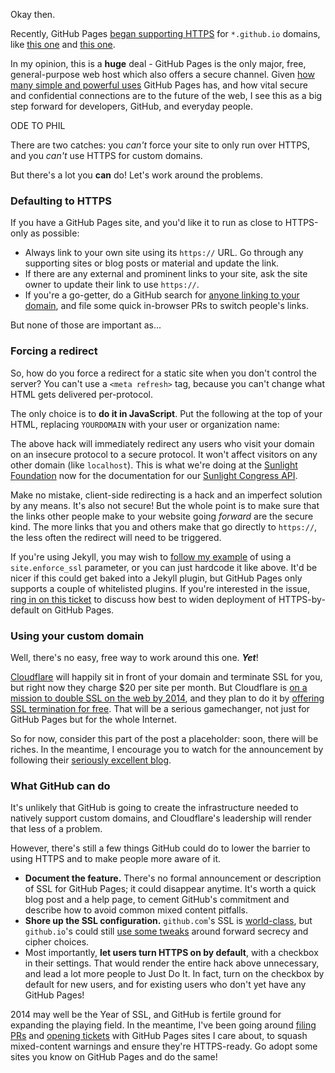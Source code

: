 Okay then.

Recently, GitHub Pages [began supporting HTTPS](https://twitter.com/benbalter/status/444555263195217920) for `*.github.io` domains, like [this one](https://cfpb.github.io/) and [this one](https://sunlightlabs.github.io/congress/). 

In my opinion, this is a **huge** deal - GitHub Pages is the only major, free, general-purpose web host which also offers a secure channel. Given [how many simple and powerful uses](https://konklone.com/post/the-power-and-potential-of-github-pages) GitHub Pages has, and how vital secure and confidential connections are to the future of the web, I see this as a big step forward for developers, GitHub, and everyday people.

ODE TO PHIL

There are two catches: you *can't* force your site to only run over HTTPS, and you *can't* use HTTPS for custom domains.

But there's a lot you **can** do! Let's work around the problems.

### Defaulting to HTTPS

If you have a GitHub Pages site, and you'd like it to run as close to HTTPS-only as possible:

* Always link to your own site using its `https://` URL. Go through any supporting sites or blog posts or material and update the link.
* If there are any external and prominent links to your site, ask the site owner to update their link to use `https://`.
* If you're a go-getter, do a GitHub search for [anyone linking to your domain](https://github.com/search?q=%22sunlightlabs.github.io%22&ref=cmdform&type=Code), and file some quick in-browser PRs to switch people's links.

But none of those are important as...

### Forcing a redirect

So, how do you force a redirect for a static site when you don't control the server? You can't use a `<meta refresh>` tag, because you can't change what HTML gets delivered per-protocol.

The only choice is to **do it in JavaScript**. Put the following at the top of your HTML, replacing `YOURDOMAIN` with your user or organization name:

<script src="https://gist.github.com/konklone/9968713.js"></script>

The above hack will immediately redirect any users who visit your domain on an insecure protocol to a secure protocol. It won't affect visitors on any other domain (like `localhost`). This is what we're doing at the [Sunlight Foundation](https://sunlightfoundation.com) now for the documentation for our [Sunlight Congress API](https://sunlightlabs.github.io/congress/).

Make no mistake, client-side redirecting is a hack and an imperfect solution by any means. It's also not secure! But the whole point is to make sure that the links other people make to your website going *forward* are the secure kind. The more links that you and others make that go directly to `https://`, the less often the redirect will need to be triggered.

If you're using Jekyll, you may wish to [follow my example](https://github.com/sunlightlabs/congress/commit/6426761a671d46df6fc5d2526bdaf506c39d789c) of using a `site.enforce_ssl` parameter, or you can just hardcode it like above. It'd be nicer if this could get baked into a Jekyll plugin, but GitHub Pages only supports a couple of whitelisted plugins. If you're interested in the issue, [ring in on this ticket](https://github.com/jekyll/jekyll-redirect-from/issues/18#issuecomment-37875647) to discuss how best to widen deployment of HTTPS-by-default on GitHub Pages.

### Using your custom domain

Well, there's no easy, free way to work around this one. **_Yet_**! 

[Cloudflare](https://www.cloudflare.com/) will happily sit in front of your domain and terminate SSL for you, but right now they charge $20 per site per month. But Cloudflare is [on a mission to double SSL on the web by 2014](http://www.theverge.com/2013/12/17/5217800/cloudflare-pledges-to-double-ssl-usage-on-the-web-in-2014), and they plan to do it by [offering SSL termination for free](https://twitter.com/CloudFlare/status/450390445365800961). That will be a serious gamechanger, not just for GitHub Pages but for the whole Internet.

So for now, consider this part of the post a placeholder: soon, there will be riches. In the meantime, I encourage you to watch for the announcement by following their [seriously excellent blog](http://blog.cloudflare.com/).

### What GitHub can do

It's unlikely that GitHub is going to create the infrastructure needed to natively support custom domains, and Cloudflare's leadership will render that less of a problem. 

However, there's still a few things GitHub could do to lower the barrier to using HTTPS and to make people more aware of it.

* **Document the feature.** There's no formal announcement or description of SSL for GitHub Pages; it could disappear anytime. It's worth a quick blog post and a help page, to cement GitHub's commitment and describe how to avoid common mixed content pitfalls.
* **Shore up the SSL configuration.** `github.com`'s SSL is [world-class](https://www.ssllabs.com/ssltest/analyze.html?d=github.com&s=192.30.252.128&hideResults=on), but `github.io`'s could still [use some tweaks](https://www.ssllabs.com/ssltest/analyze.html?d=sunlightlabs.github.io) around forward secrecy and cipher choices.
* Most importantly, **let users turn HTTPS on by default**, with a checkbox in their settings. That would render the entire hack above unnecessary, and lead a lot more people to Just Do It. In fact, turn on the checkbox by default for new users, and for existing users who don't yet have any GitHub Pages!

2014 may well be the Year of SSL, and GitHub is fertile ground for expanding the playing field. In the meantime, I've been going around [filing PRs](https://github.com/project-open-data/project-open-data.github.io/pull/295) and [opening tickets](https://github.com/cfpb/cfpb.github.io/issues/22) with GitHub Pages sites I care about, to squash mixed-content warnings and ensure they're HTTPS-ready. Go adopt some sites you know on GitHub Pages and do the same!